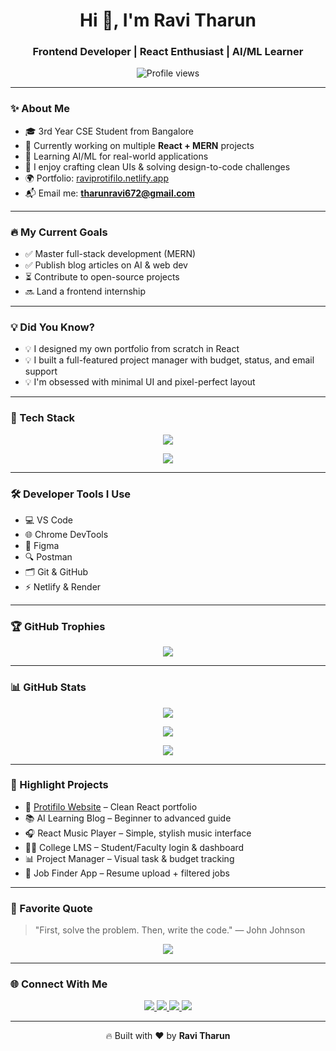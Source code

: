 <h1 align="center">Hi 👋, I'm Ravi Tharun</h1>
<h3 align="center">Frontend Developer | React Enthusiast | AI/ML Learner</h3>

<p align="center">
  <img src="https://komarev.com/ghpvc/?username=ravitharun&label=Profile%20Views&color=yellow&style=flat" alt="Profile views" />
</p>

---

### ✨ About Me

- 🎓 3rd Year CSE Student from Bangalore  
- 🔭 Currently working on multiple **React + MERN** projects  
- 🤖 Learning AI/ML for real-world applications  
- 🎨 I enjoy crafting clean UIs & solving design-to-code challenges  
- 🌍 Portfolio: [raviprotifilo.netlify.app](https://raviprotifilo.netlify.app)  
- 📬 Email me: **tharunravi672@gmail.com**

---

### 🔥 My Current Goals

- ✅ Master full-stack development (MERN)
- ✅ Publish blog articles on AI & web dev
- ⏳ Contribute to open-source projects
- 🔜 Land a frontend internship

---

### 💡 Did You Know?

- 💡 I designed my own portfolio from scratch in React  
- 💡 I built a full-featured project manager with budget, status, and email support  
- 💡 I'm obsessed with minimal UI and pixel-perfect layout  

---

### 🧰 Tech Stack

<p align="center">
  <img src="https://skillicons.dev/icons?i=html,css,js,react,tailwind,nodejs,express,mongodb,python,git,github,vscode,firebase,postgresql" />
</p>

<p align="center">
  <img src="https://skillicons.dev/icons?i=numpy,pandas,tensorflow" />
</p>

---

### 🛠 Developer Tools I Use

- 💻 VS Code  
- 🌐 Chrome DevTools  
- 🎨 Figma  
- 🔍 Postman  
- 🗂 Git & GitHub  
- ⚡ Netlify & Render

---

### 🏆 GitHub Trophies

<p align="center">
  <img src="https://github-profile-trophy.vercel.app/?username=ravitharun&theme=onedark&no-frame=true&no-bg=true&margin-w=5" />
</p>

---

### 📊 GitHub Stats

<p align="center">
  <img src="https://github-readme-stats.vercel.app/api?username=ravitharun&show_icons=true&theme=github_dark&count_private=true&include_all_commits=true" />
</p>

<p align="center">
  <img src="https://github-readme-stats.vercel.app/api/top-langs/?username=ravitharun&layout=compact&theme=github_dark" />
</p>

<p align="center">
  <img src="https://github-readme-streak-stats.herokuapp.com/?user=ravitharun&theme=github-dark&hide_border=true" />
</p>

---

### 🌟 Highlight Projects

- 🚀 [Protifilo Website](https://raviprotifilo.netlify.app) – Clean React portfolio  
- 📚 AI Learning Blog – Beginner to advanced guide  
- 🎧 React Music Player – Simple, stylish music interface  
- 🧑‍🏫 College LMS – Student/Faculty login & dashboard  
- 📊 Project Manager – Visual task & budget tracking  
- 💼 Job Finder App – Resume upload + filtered jobs

---

### 🧠 Favorite Quote

> "First, solve the problem. Then, write the code." — John Johnson

<p align="center">
  <img src="https://readme-typing-svg.demolab.com?font=Fira+Code&pause=1000&color=FACC15&center=true&vCenter=true&width=435&lines=I+love+to+build+cool+web+apps!;I+am+always+learning+new+tech.;Frontend+is+my+passion!;I+design+and+develop+with+React." />
</p>

---

### 🌐 Connect With Me

<p align="center">
  <a href="https://raviprotifilo.netlify.app" target="_blank">
    <img src="https://img.shields.io/badge/Portfolio-000?style=for-the-badge&logo=vercel&logoColor=white" />
  </a>
  <a href="https://github.com/ravitharun" target="_blank">
    <img src="https://img.shields.io/badge/GitHub-000?style=for-the-badge&logo=github&logoColor=white" />
  </a>
  <a href="mailto:tharunravi672@gmail.com" target="_blank">
    <img src="https://img.shields.io/badge/Gmail-D14836?style=for-the-badge&logo=gmail&logoColor=white" />
  </a>
  <a href="https://www.linkedin.com/in/ravitharun07/" target="_blank">
    <img src="https://img.shields.io/badge/LinkedIn-0A66C2?style=for-the-badge&logo=linkedin&logoColor=white" />
  </a>
</p>

---

<p align="center">
  🔥 Built with ❤️ by <strong>Ravi Tharun</strong>
</p>
